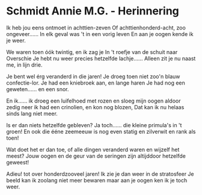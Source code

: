 # Schmidt Annie M.G. - Herinnering
Ik heb jou eens ontmoet in achttien-zeven
Of achttienhonderd-acht, zoo ongeveer......
In elk geval was 't in een vorig leven
En aan je oogen kende ik je weer.
 
We waren toen óók twintig, en ik zag je
In 't roefje van de schuit naar Overschie
Je hebt nu weer precies hetzelfde lachje......
Alleen zit je nu naast me, in lijn drie.
 
Je bent wel érg veranderd in die jaren!
Je droeg toen niet zoo'n blauw confectie-lor.
Je had een kniebroek aan, en lange haren
Je had nog een geweten...... en een snor.
 
En ik...... ik droeg een luifelhoed met rozen
en sloeg mijn oogen aldoor zedig neer
ik had een crinolien, en kon nog blozen,
Dat kan ik nu helaas sinds lang niet meer.
 
Is er dan niets hetzelfde gebleven?
Ja toch...... die kleine primula's in 't groen!
En ook die ééne zeemeeuw is nog even
statig en zilverwit en rank als toen!
 
Wat doet het er dan toe, of alle dingen
veranderd waren en wijzelf het meest?
Jouw oogen en de geur van de seringen
zijn altijddoor hetzelfde geweest!
 
Adieu! tot over honderdzooveel jaren!
Ik zie je dan weer in de stratosfeer
Je beeld kan ik zoolang niet meer bewaren
maar aan je oogen ken ik je toch weer.